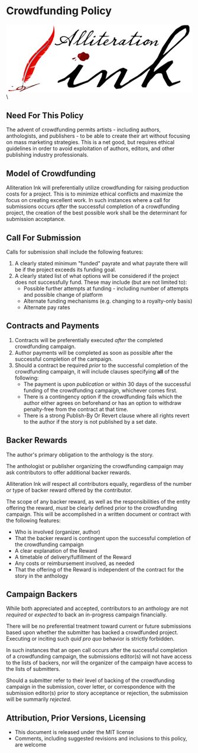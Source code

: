 # Crowdfunding Policy

![](aink_logo.png "Alliteration Ink")  \  

## Need For This Policy

The advent of crowdfunding permits artists - including authors, anthologists, and publishers - to be able to create their art without focusing on mass marketing strategies.  This is a net good, but requires ethical guidelines in order to avoid exploitation of authors, editors, and other publishing industry professionals.

## Model of Crowdfunding

Alliteration Ink will preferentially utilize crowdfunding for raising production costs for a project.  This is to minimize ethical conflicts and maximize the focus on creating excellent work.  In such instances where a call for submissions occurs *after* the successful completion of a crowdfunding project, the creation of the best possible work shall be the determinant for submission acceptance.

## Call For Submission

Calls for submission shall include the following features:

1. A clearly stated minimum "funded" payrate and what payrate there will be if the project exceeds its funding goal.
2. A clearly stated list of what options will be considered if the project does not successfully fund.  These may include (but are not limited to): 
    * Possible further attempts at funding - including number of attempts and possible change of platform
    * Alternate funding mechanisms (e.g. changing to a royalty-only basis)
    * Alternate pay rates

## Contracts and Payments

1. Contracts will be preferentially executed *after* the completed crowdfunding campaign.
2. Author payments will be completed as soon as possible after the successful completion of the campaign.
3. Should a contract be required *prior* to the successful completion of the crowdfunding campaign, it will include clauses specifying **all** of the following:
    *  The payment is upon *publication* or within 30 days of the successful funding of the crowdfunding campaign, whichever comes first.
    *  There is a contingency option if the crowdfunding fails which the author either agrees on beforehand or has an option to withdraw penalty-free from the contract at that time.
    *  There is a strong Publish-By Or Revert clause where all rights revert to the author if the story is not published by a set date.

## Backer Rewards

The author's primary obligation to the anthology is the story.

The anthologist or publisher organizing the crowdfunding campaign may ask contributors to offer additional backer rewards.  

Alliteration Ink *will* respect all contributors equally, regardless of the number or type of backer reward offered by the contributor.

The scope of any backer reward, as well as the responsibilities of the entity offering the reward, *must* be clearly defined prior to the crowdfunding campaign.  This will be accomplished in a written document or contract with the following features:

* Who is involved (organizer, author)
* That the backer reward is contingent upon the successful completion of the crowdfunding campaign
* A clear explanation of the Reward
* A timetable of delivery/fulfillment of the Reward
* Any costs or reimbursement involved, as needed
* That the offering of the Reward is independent of the contract for the story in the anthology

## Campaign Backers

While both appreciated and accepted, contributors to an anthology are not *required* or *expected* to back an in-progress campaign financially.

There will be no preferential treatment toward current or future submissions based upon whether the submitter has backed a crowdfunded project.  Executing or inciting such *quid pro quo* behavior is strictly forbidden.

In such instances that an open call occurs after the successful completion of a crowdfunding campaign, the submissions editor(s) will not have access to the lists of backers, nor will the organizer of the campaign have access to the lists of submitters.

Should a submitter refer to their level of backing of the crowdfunding campaign in the submission, cover letter, or correspondence with the submission editor(s) prior to story acceptance or rejection, the submission will be summarily *rejected*.

## Attribution, Prior Versions, Licensing

* This document is released under the MIT license
* Comments, including suggested revisions and inclusions to this policy, are welcome
